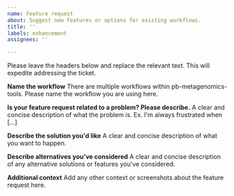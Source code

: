 ```yaml
---
name: Feature request
about: Suggest new features or options for existing workflows.
title: ''
labels: enhancement
assignees: ''

---
```


Please leave the headers below and replace the relevant text. This will expedite addressing the ticket. 

**Name the workflow**
There are multiple workflows within pb-metagenomics-tools. Please name the workflow you are using here.

**Is your feature request related to a problem? Please describe.**
A clear and concise description of what the problem is. Ex. I'm always frustrated when [...]

**Describe the solution you'd like**
A clear and concise description of what you want to happen.

**Describe alternatives you've considered**
A clear and concise description of any alternative solutions or features you've considered.

**Additional context**
Add any other context or screenshots about the feature request here.
